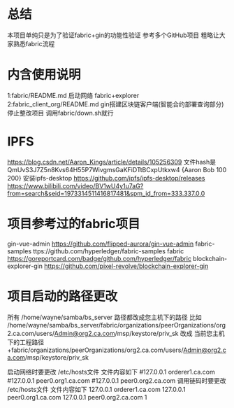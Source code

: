 # 总结
 本项目单纯只是为了验证fabric+gin的功能性验证 
 参考多个GitHub项目 粗略让大家熟悉fabric流程

# 内含使用说明 
1:fabric/README.md  启动网络 fabric+explorer
2:fabric_client_org/README.md gin搭建区块链客户端(智能合约部署查询部分)
停止整改项目 调用fabric/down.sh就行

# IPFS
https://blog.csdn.net/Aaron_Kings/article/details/105256309
文件hash是 QmUvS3J7Z5n8Kvs64H55P7WivgmsGaKFiDTtBCxpUtkxw4
{Aaron Bob 100 200}
安装ipfs-desktop
https://github.com/ipfs/ipfs-desktop/releases
https://www.bilibili.com/video/BV1wU4y1u7aG?from=search&seid=1973314511416817481&spm_id_from=333.337.0.0


# 项目参考过的fabric项目
gin-vue-admin https://github.com/flipped-aurora/gin-vue-admin
fabric-samples ttps://github.com/hyperledger/fabric-samples
fabric https://goreportcard.com/badge/github.com/hyperledger/fabric
blockchain-explorer-gin https://github.com/pixel-revolve/blockchain-explorer-gin

# 项目启动的路径更改
所有 /home/wayne/samba/bs_server 路径都改成您主机下的路径
比如 /home/wayne/samba/bs_server/fabric/organizations/peerOrganizations/org2.ca.com/users/Admin@org2.ca.com/msp/keystore/priv_sk
改成 当前您主机下的工程路径+fabric/organizations/peerOrganizations/org2.ca.com/users/Admin@org2.ca.com/msp/keystore/priv_sk


启动网络时要更改 /etc/hosts文件 文件内容如下
#127.0.0.1      orderer1.ca.com
#127.0.0.1      peer0.org1.ca.com
#127.0.0.1      peer0.org2.ca.com
调用链码时要更改 /etc/hosts文件 文件内容如下
127.0.0.1      orderer1.ca.com
127.0.0.1      peer0.org1.ca.com
127.0.0.1      peer0.org2.ca.com
1